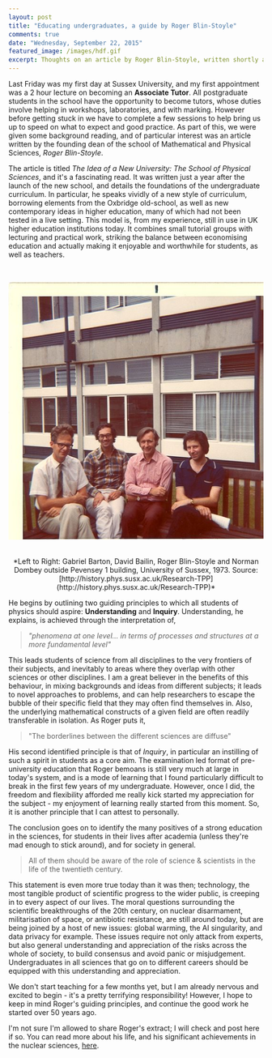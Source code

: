 ```yaml
---
layout: post
title: "Educating undergraduates, a guide by Roger Blin-Stoyle"
comments: true
date: "Wednesday, September 22, 2015"
featured_image: /images/hdf.gif
excerpt: Thoughts on an article by Roger Blin-Stoyle, written shortly after the founding of the school of Mathematical and Physical Sciences at Sussex 
---
```


Last Friday was my first day at Sussex University, and my first appointment was a 2 hour lecture on becoming an **Associate Tutor**. All postgraduate students in the school have the opportunity to become tutors, whose duties involve helping in workshops, laboratories, and with marking. However before getting stuck in we have to complete a few sessions to help bring us up to speed on what to expect and good practice. As part of this, we were given some background reading, and of particular interest was an article written by the founding dean of the school of Mathematical and Physical Sciences, *Roger Blin-Stoyle*.

The article is titled *The Idea of a New University: The School of Physical Sciences*, and it's a fascinating read. It was written just a year after the launch of the new school, and details the foundations of the undergraduate curriculum. In particular, he speaks vividly of a new style of curriculum, borrowing elements from the Oxbridge old-school, as well as new contemporary ideas in higher education, many of which had not been tested in a live setting. This model is, from my experience, still in use in UK higher education institutions today. It combines small tutorial groups with lecturing and practical work, striking the balance between economising education and actually making it enjoyable and worthwhile for students, as well as teachers.

<br><center>
![bilevel-partition](/images/blin-stoyle.jpg)
</center><br>

<center>
*Left to Right: Gabriel Barton, David Bailin, Roger Blin-Stoyle and Norman Dombey outside Pevensey 1 building, University of Sussex, 1973. Source: [http://history.phys.susx.ac.uk/Research-TPP](http://history.phys.susx.ac.uk/Research-TPP)*
</center>

He begins by outlining two guiding principles to which all students of physics should aspire: **Understanding** and **Inquiry**. Understanding, he explains, is achieved through the interpretation of, 

>*"phenomena at one level... in terms of processes and structures at a more fundamental level"*

This leads students of science from all disciplines to the very frontiers of their subjects, and inevitably to areas where they overlap with other sciences or other disciplines. I am a great believer in the benefits of this behaviour, in mixing backgrounds and ideas from different subjects; it leads to novel approaches to problems, and can help researchers to escape the bubble of their specific field that they may often find themselves in. Also, the underlying mathematical constructs of a given field are often readily transferable in isolation. As Roger puts it,

> "The borderlines between the different sciences are diffuse"

His second identified principle is that of *Inquiry*, in particular an instilling of such a spirit in students as a core aim. The examination led format of pre-university education that Roger bemoans is still very much at large in today's system, and is a mode of learning that I found particularly difficult to break in the  first few years of my undergraduate. However, once I did, the freedom and flexibility afforded me really kick started my appreciation for the subject - my enjoyment of learning really started from this moment. So, it is another principle that I can attest to personally.

The conclusion goes on to identify the many positives of a strong education in the sciences, for students in their lives after academia (unless they're mad enough to stick around), and for society in general.

> All of them should be aware of the role of science & scientists in the life of the twentieth century.

This statement is even more true today than it was then; technology, the most tangible product of scientific progress to the wider public, is creeping in to every aspect of our lives. The moral questions surrounding the scientific breakthroughs of the 20th century, on nuclear disarmament, militarisation of space, or antibiotic resistance, are still around today, but are being joined by a host of new issues: global warming, the AI singularity, and data privacy for example. These issues require not only attack from experts, but also general understanding and appreciation of the risks across the whole of society, to build consensus and avoid panic or misjudgement. Undergraduates in all sciences that go on to different careers should be equipped with this understanding and appreciation.

We don't start teaching for a few months yet, but I am already nervous and excited to begin - it's a pretty terrifying responsibility! However, I hope to keep in mind Roger's guiding principles, and continue the good work he started over 50 years ago.

I'm not sure I'm allowed to share Roger's extract; I will check and post here if so. You can read more about his life, and his significant achievements in the nuclear sciences,  [here](http://www.theguardian.com/science/2007/feb/20/guardianobituaries.highereducation).



